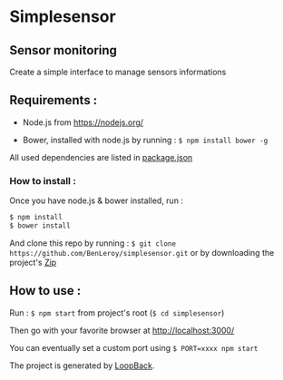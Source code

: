 # Simplesensor

## Sensor monitoring

Create a simple interface to manage sensors informations


## Requirements :

- Node.js from https://nodejs.org/

- Bower, installed with node.js by running : `$ npm install bower -g`

All used dependencies are listed in [package.json](https://github.com/BenLeroy/simplesensor/blob/master/package.json)


###  How to install :

Once you have node.js & bower installed, run :

```bash
$ npm install
$ bower install
```
And clone this repo by running : `$ git clone https://github.com/BenLeroy/simplesensor.git` or by downloading the project's [Zip](https://github.com/BenLeroy/simplesensor/archive/master.zip)

## How to use :

Run : `$ npm start` from project's root (`$ cd simplesensor`)

Then go with your favorite browser at [http://localhost:3000/](http://localhost:3000/)

You can eventually set a custom port using `$ PORT=xxxx npm start`





The project is generated by [LoopBack](http://loopback.io).
